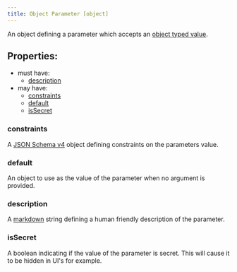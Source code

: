 ```yaml
---
title: Object Parameter [object]
---
```


An object defining a parameter which accepts an [object typed value](../../../../types/object).

## Properties:
- must have:
  - [description](#description)
- may have:
  - [constraints](#constraints)
  - [default](#default)
  - [isSecret](#issecret)

### constraints
A [JSON Schema v4](https://tools.ietf.org/html/draft-wright-json-schema-00) object defining constraints on the parameters value.

### default
An object to use as the value of the parameter when no argument is provided.

### description
A [markdown](../markdown) string defining a human friendly description of the parameter.

### isSecret
A boolean indicating if the value of the parameter is secret. This will cause it to be hidden in UI's for example. 
